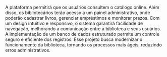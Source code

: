 A plataforma permitirá que os usuários consultem o catálogo online. Além disso, os bibliotecários terão acesso a um painel administrativo, onde poderão cadastrar livros, gerenciar empréstimos e monitorar prazos.
Com um design intuitivo e responsivo, o sistema garantirá facilidade de navegação, melhorando a comunicação entre a biblioteca e seus usuários. A implementação de um banco de dados estruturado permite um controle seguro e eficiente dos registros.
Esse projeto busca modernizar o funcionamento da biblioteca, tornando os processos mais ágeis, reduzindo erros administrativos.
